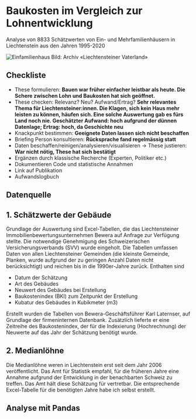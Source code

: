 # Baukosten im Vergleich zur Lohnentwicklung
Analyse von 8833 Schätzwerten von Ein- und Mehrfamilienhäusern in Liechtenstein aus den Jahren 1995-2020

![Einfamilienhaus](https://github.com/ValeskaBlank/Valeskas-Repo/blob/main/Abschlussarbeit%20CAS/Einfamilienhaus-Mauren.jpg)
Bild: Archiv «Liechtensteiner Vaterland»

## Checkliste

* These formulieren: **Bauen war früher einfacher leistbar als heute. Die Schere zwischen Lohn und Baukosten hat sich geöffnet.**
* These checken: Relevanz? Neu? Aufwand/Ertrag? **Sehr relevantes Thema für Liechtensteiner:innen. Die Klagen, sich kein Haus mehr leisten zu können, häufen sich. Eine solche Auswertung gab es fürs Land noch nie. Geschätzter Aufwand: hoch aufgrund der dünnen Datenlage; Ertrag: hoch, da Geschichte neu**
* Knackpunkt bestimmen: **Geeignete Daten lassen sich nicht beschaffen**
* Briefing Person konsultieren: **Rücksprache fand regelmässig statt**
* Daten beschaffen/reinigen/analysieren/visualisieren -> These justieren: **War nicht nötig, These hat sich bestätigt**
* Ergänzen durch klassische Recherche (Experten, Politiker etc.)
* Dokumentieren Code und statistische Annahmen
* Link auf Publikation
* Aufwandslogbuch

## Datenquelle

## 1. Schätzwerte der Gebäude

Grundlage der Auswertung sind Excel-Tabellen, die das Liechtensteiner Immobilienbewertungsunternehmen Bewera auf Anfrage zur Verfügung stellte. Die notwendige Genehmigung des Schweizerischen Versicherungsverbands (SVV) wurde eingeholt. Die Tabellen umfassen Daten von allen Liechtensteiner Gemeinden (die kleinste Gemeinde, Planken, wurde aufgrund der zu geringen Anzahl Daten nicht berücksichtigt) und reichen bis in die 1990er-Jahre zurück. Enthalten sind 
* Datum der Schätzung
* Art des Gebäudes
* Neuwert des Gebäudes bei Erstellung
* Baukostenindex (BKI) zum Zeitpunkt der Erstellung
* Kubatur des Gebäudes in Kubikmeter (m3)

Erstellt wurden die Tabellen von Bewera-Geschäftsführer Karl Laternser, auf Grundlage der firmeninternen Datenbank. Zusätzlich lieferte er eine Zeitreihe des Baukostenindex, der für die Indexierung (Hochrechnung) der Neuwerte auf das Jahr der Schätzung benötigt wurde. 

## 2. Medianlöhne

Die Medianlöhne weren in Liechtenstein erst seit dem Jahr 2006 veröffentlicht. Das Amt für Statistik empfahl, für die früheren Jahre eine Annahme aufgrund der Entwicklung in der benachbarten Schweiz zu treffen. Das Amt hält diese Schätzung für vertretbar. Die entsprechende Excel-Tabelle für die benötigten Jahre habe ich selbst erstellt. 

## Analyse mit Pandas


